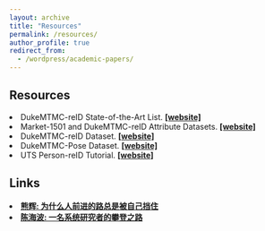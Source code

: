 ```yaml
---
layout: archive
title: "Resources"
permalink: /resources/
author_profile: true
redirect_from: 
  - /wordpress/academic-papers/
---
```



## Resources

<li> DukeMTMC-reID State-of-the-Art List.  <strong><a href="https://github.com/layumi/Person_reID_baseline_pytorch/tree/master/leaderboard"> [website]</a></strong>
<li> Market-1501 and DukeMTMC-reID Attribute Datasets.  <strong><a href="https://vana77.github.io"> [website]</a></strong>
<li> DukeMTMC-reID Dataset.  <strong><a href="https://github.com/layumi/Duke_evaluation"> [website]</a></strong>
<li> DukeMTMC-Pose Dataset.  <strong><a href="https://github.com/layumi/DukeMTMC-Pose"> [website]</a></strong>
<li> UTS Person-reID Tutorial.  <strong><a href="https://github.com/layumi/Person_reID_baseline_pytorch/tree/master/tutorial"> [website]</a></strong>


## Links
<li>  <strong><a href="http://www.evernote.com/shard/s150/sh/3de79ff0-5778-417c-9bcb-6c0111a26694/29958003bb71992667ce3f42fd4ca875"> 熊辉: 为什么人前进的路总是被自己挡住 </a></strong>
<li>  <strong><a href="http://prof.ict.ac.cn/lugang/readings/%E4%B8%80%E5%90%8D%E7%B3%BB%E7%BB%9F%E7%A0%94%E7%A9%B6%E8%80%85%E7%9A%84%E6%94%80%E7%99%BB%E4%B9%8B%E8%B7%AF.pdf">陈海波: 一名系统研究者的攀登之路</a></strong> 

